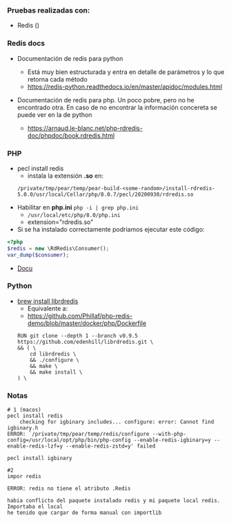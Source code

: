 ### Pruebas realizadas con:
- Redis ()

### Redis docs
- Documentación de redis para python
    - Está muy bien estructurada y entra en detalle de parámetros y lo que retorna cada método 
    - https://redis-python.readthedocs.io/en/master/apidoc/modules.html
    
- Documentación de redis para php. Un poco pobre, pero no he encontrado otra. En caso de no encontrar la información concereta se puede ver en la de python
    - https://arnaud.le-blanc.net/php-rdredis-doc/phpdoc/book.rdredis.html

### PHP
- pecl install redis
    - instala la extensión **.so** en:
    ``` 
    /private/tmp/pear/temp/pear-build-<some-random>/install-rdredis-5.0.0/usr/local/Cellar/php/8.0.7/pecl/20200930/rdredis.so
    ```
- Habilitar en **php.ini** `php -i | grep php.ini`
    - `/usr/local/etc/php/8.0/php.ini`  
    - extension="rdredis.so"
- Si se ha instalado correctamente podriamos ejecutar este código:
```php
<?php
$redis = new \RdRedis\Consumer();
var_dump($consumer);
```
- [Docu](https://arnaud.le-blanc.net/php-rdredis-doc/phpdoc/book.rdredis.html)

### Python
- [brew install librdredis](https://formulae.brew.sh/formula/librdredis)
    - Equivalente a:
    - https://github.com/Phillaf/php-redis-demo/blob/master/docker/php/Dockerfile
    ```sys
    RUN git clone --depth 1 --branch v0.9.5 https://github.com/edenhill/librdredis.git \
    && ( \
        cd librdredis \
        && ./configure \
        && make \
        && make install \
    ) \
    ```

### Notas 
```
# 1 (macos)
pecl install redis
    checking for igbinary includes... configure: error: Cannot find igbinary.h
ERROR: `/private/tmp/pear/temp/redis/configure --with-php-config=/usr/local/opt/php/bin/php-config --enable-redis-igbinary=y --enable-redis-lzf=y --enable-redis-zstd=y' failed

pecl install igbinary

#2 
impor redis

ERROR: redis no tiene el atributo .Redis

habia conflicto del paquete instalado redis y mi paquete local redis. Importaba el local
he tenido que cargar de forma manual con importlib 
```
